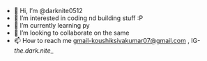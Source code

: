- 👋 Hi, I’m @darknite0512
- 👀 I’m interested in coding nd building stuff :P
- 🌱 I’m currently learning py
- 💞️ I’m looking to collaborate on the same
- 📫 How to reach me gmail-koushiksivakumar07@gmail.com , IG-_the.dark.nite__ 

<!---
darknite0512/darknite0512 is a ✨ special ✨ repository because its `README.md` (this file) appears on your GitHub profile.
You can click the Preview link to take a look at your changes.
--->
